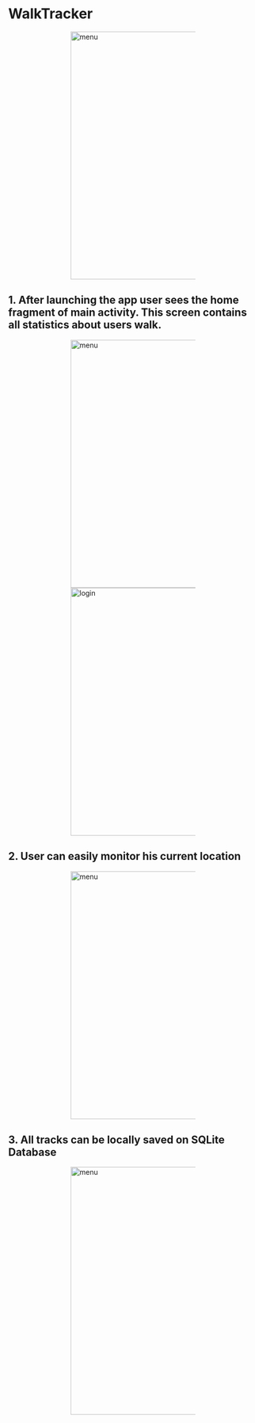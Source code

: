 # WalkTracker

<div style="width: 50%; margin: 0 auto ">
  <img src="http://michalboryczko.pl/github/walkTracker/mock.jpeg" alt="menu" width="1000" height="500">
</div>


## 1. After launching the app user sees the home fragment of main activity. This screen contains all statistics about users walk. 

<div style="width: 50%; margin: 0 auto ">
  <img src="http://michalboryczko.pl/github/walkTracker/home.png" alt="menu" width="500" height="500">
  <img src="http://michalboryczko.pl/github/walkTracker/mile.png" alt="login" width="500" height="500">
</div>

## 2. User can easily monitor his current location 
<div style="width: 50%; margin: 0 auto ">
  <img src="http://michalboryczko.pl/github/walkTracker/mapa.png" alt="menu" width="500" height="500">
</div>

## 3. All tracks can be locally saved on SQLite Database
<div style="width: 50%; margin: 0 auto ">
  <img src="http://michalboryczko.pl/github/walkTracker/sqlite.png" alt="menu" width="500" height="500">
</div>
